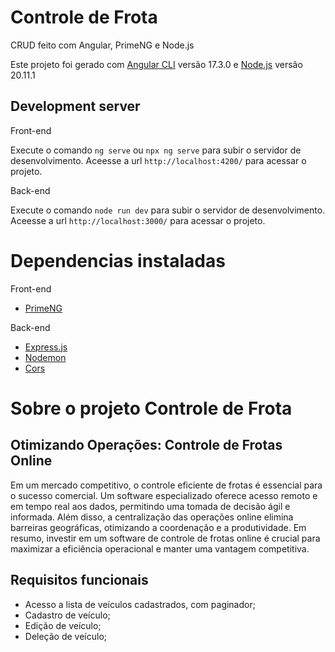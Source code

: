 # Controle de Frota
CRUD feito com Angular, PrimeNG e Node.js

Este projeto foi gerado com [Angular CLI](https://github.com/angular/angular-cli) versão 17.3.0 e [Node.js](https://nodejs.org/en/download) versão 20.11.1

## Development server
Front-end

Execute o comando `ng serve` ou `npx ng serve` para subir o servidor de desenvolvimento. Aceesse a url `http://localhost:4200/` para acessar o projeto. 

Back-end

Execute o comando `node run dev` para subir o servidor de desenvolvimento. Aceesse a url `http://localhost:3000/` para acessar o projeto.

# Dependencias instaladas
Front-end
- [PrimeNG](https://primeng.org/installation)

Back-end
- [Express.js](https://expressjs.com/en/starter/installing.html)
- [Nodemon](https://github.com/remy/nodemon)
- [Cors](https://github.com/expressjs/cors)

# Sobre o projeto Controle de Frota

## Otimizando Operações: Controle de Frotas Online

Em um mercado competitivo, o controle eficiente de frotas é essencial para o sucesso comercial. Um software especializado oferece acesso remoto e em tempo real aos dados, permitindo uma tomada de decisão ágil e informada. Além disso, a centralização das operações online elimina barreiras geográficas, otimizando a coordenação e a produtividade. Em resumo, investir em um software de controle de frotas online é crucial para maximizar a eficiência operacional e manter uma vantagem competitiva.

## Requisitos funcionais
- Acesso a lista de veículos cadastrados, com paginador;
- Cadastro de veículo;
- Edição de veículo;
- Deleção de veículo;

